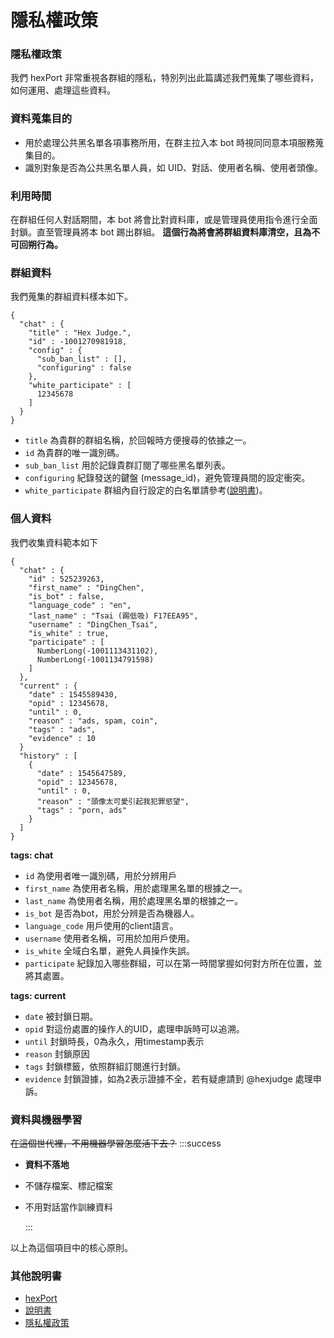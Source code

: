 # 隱私權政策

### 隱私權政策

我們 hexPort 非常重視各群組的隱私，特別列出此篇講述我們蒐集了哪些資料，如何運用、處理這些資料。

### 資料蒐集目的

* 用於處理公共黑名單各項事務所用，在群主拉入本 bot 時視同同意本項服務蒐集目的。
* 識別對象是否為公共黑名單人員，如 UID、對話、使用者名稱、使用者頭像。

### 利用時間

在群組任何人對話期間，本 bot 將會比對資料庫，或是管理員使用指令進行全面封鎖。直至管理員將本 bot 踢出群組。 **這個行為將會將群組資料庫清空，且為不可回朔行為。**

### 群組資料

我們蒐集的群組資料樣本如下。

```text
{
  "chat" : {
    "title" : "Hex Judge.",
    "id" : -1001270981918,
    "config" : {
      "sub_ban_list" : [],
      "configuring" : false
    },
    "white_participate" : [ 
      12345678
    ]
  }
}
```

* `title` 為貴群的群組名稱，於回報時方便搜尋的依據之一。
* `id` 為貴群的唯一識別碼。
* `sub_ban_list` 用於記錄貴群訂閱了哪些黑名單列表。
* `configuring` 紀錄發送的鍵盤 \(message\_id\)，避免管理員間的設定衝突。
* `white_participate` 群組內自行設定的白名單請參考\([說明書](/s/r181mM-b4)\)。

### 個人資料

我們收集資料範本如下

```text
{
  "chat" : {
    "id" : 525239263,
    "first_name" : "DingChen",
    "is_bot" : false,
    "language_code" : "en",
    "last_name" : "Tsai (踢低吸) F17EEA95",
    "username" : "DingChen_Tsai",
    "is_white" : true,
    "participate" : [ 
      NumberLong(-1001113431102), 
      NumberLong(-1001134791598)
    ]
  },
  "current" : {
    "date" : 1545589430,
    "opid" : 12345678,
    "until" : 0,
    "reason" : "ads, spam, coin",
    "tags" : "ads",
    "evidence" : 10
  }
  "history" : [ 
    {
      "date" : 1545647589,
      "opid" : 12345678,
      "until" : 0,
      "reason" : "頭像太可愛引起我犯罪慾望",
      "tags" : "porn, ads"
    }
  ]
}
```

**tags: chat**

* `id` 為使用者唯一識別碼，用於分辨用戶
* `first_name` 為使用者名稱，用於處理黑名單的根據之一。
* `last_name` 為使用者名稱，用於處理黑名單的根據之一。
* `is_bot` 是否為bot，用於分辨是否為機器人。
* `language_code` 用戶使用的client語言。
* `username` 使用者名稱，可用於加用戶使用。
* `is_white` 全域白名單，避免人員操作失誤。
* `participate` 紀錄加入哪些群組，可以在第一時間掌握如何對方所在位置，並將其處置。

**tags: current**

* `date` 被封鎖日期。
* `opid` 對這份處置的操作人的UID，處理申訴時可以追溯。
* `until` 封鎖時長，0為永久，用timestamp表示
* `reason` 封鎖原因
* `tags` 封鎖標籤，依照群組訂閱進行封鎖。
* `evidence` 封鎖證據，如為2表示證據不全，若有疑慮請到 @hexjudge 處理申訴。

### 資料與機器學習

~~在這個世代裡，不用機器學習怎麼活下去？~~ :::success

* **資料不落地**
* 不儲存檔案、標記檔案
* 不用對話當作訓練資料

  :::

以上為這個項目中的核心原則。

### 其他說明書

* [hexPort](/s/HJh4WBkp7)
* [說明書](/s/r181mM-b4)
* [隱私權政策](/s/S1rfvMWW4)

